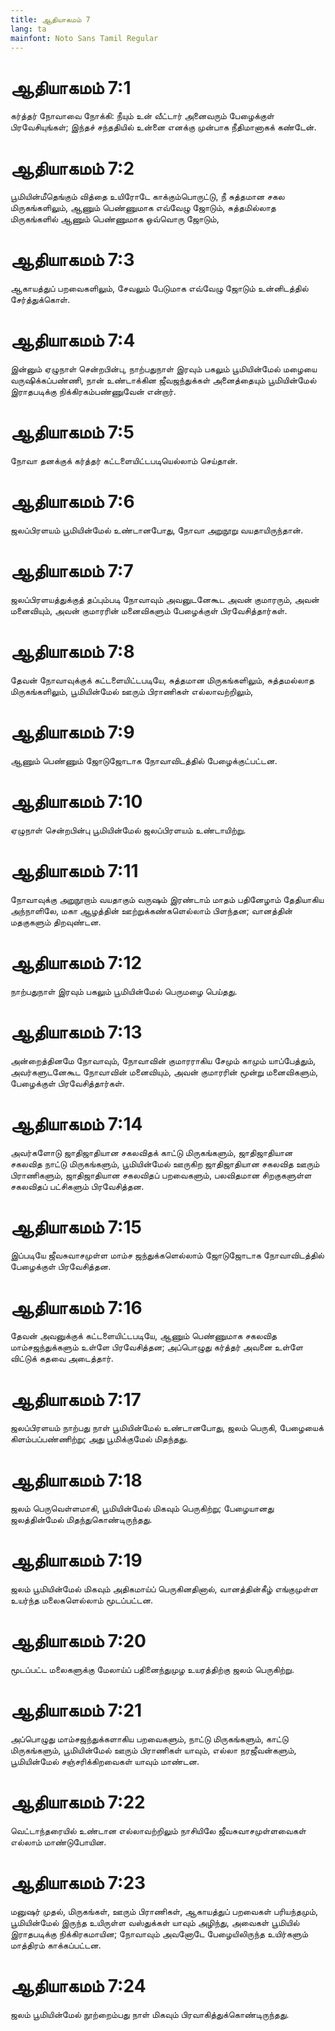 ```yaml
---
title: ஆதியாகமம் 7
lang: ta
mainfont: Noto Sans Tamil Regular
---
```


# ஆதியாகமம் 7:1

கர்த்தர் நோவாவை நோக்கி: நீயும் உன் வீட்டார் அனைவரும் பேழைக்குள் பிரவேசியுங்கள்; இந்தச் சந்ததியில் உன்னை எனக்கு முன்பாக நீதிமானாகக் கண்டேன்.

# ஆதியாகமம் 7:2

பூமியின்மீதெங்கும் வித்தை உயிரோடே காக்கும்பொருட்டு, நீ சுத்தமான சகல மிருகங்களிலும், ஆணும் பெண்ணுமாக எவ்வேழு ஜோடும், சுத்தமில்லாத மிருகங்களில் ஆணும் பெண்ணுமாக ஒவ்வொரு ஜோடும்,

# ஆதியாகமம் 7:3

ஆகாயத்துப் பறவைகளிலும், சேவலும் பேடுமாக எவ்வேழு ஜோடும் உன்னிடத்தில் சேர்த்துக்கொள்.

# ஆதியாகமம் 7:4

இன்னும் ஏழுநாள் சென்றபின்பு, நாற்பதுநாள் இரவும் பகலும் பூமியின்மேல் மழையை வருஷிக்கப்பண்ணி, நான் உண்டாக்கின ஜீவஜந்துக்கள் அனைத்தையும் பூமியின்மேல் இராதபடிக்கு நிக்கிரகம்பண்ணுவேன் என்றார்.

# ஆதியாகமம் 7:5

நோவா தனக்குக் கர்த்தர் கட்டளையிட்டபடியெல்லாம் செய்தான்.

# ஆதியாகமம் 7:6

ஜலப்பிரளயம் பூமியின்மேல் உண்டானபோது, நோவா அறுநூறு வயதாயிருந்தான்.

# ஆதியாகமம் 7:7

ஜலப்பிரளயத்துக்குத் தப்பும்படி நோவாவும் அவனுடனேகூட அவன் குமாரரும், அவன் மனைவியும், அவன் குமாரரின் மனைவிகளும் பேழைக்குள் பிரவேசித்தார்கள்.

# ஆதியாகமம் 7:8

தேவன் நோவாவுக்குக் கட்டளையிட்டபடியே, சுத்தமான மிருகங்களிலும், சுத்தமல்லாத மிருகங்களிலும், பூமியின்மேல் ஊரும் பிராணிகள் எல்லாவற்றிலும்,

# ஆதியாகமம் 7:9

ஆணும் பெண்ணும் ஜோடுஜோடாக நோவாவிடத்தில் பேழைக்குட்பட்டன.

# ஆதியாகமம் 7:10

ஏழுநாள் சென்றபின்பு பூமியின்மேல் ஜலப்பிரளயம் உண்டாயிற்று.

# ஆதியாகமம் 7:11

நோவாவுக்கு அறுநூறாம் வயதாகும் வருஷம் இரண்டாம் மாதம் பதினேழாம் தேதியாகிய அந்நாளிலே, மகா ஆழத்தின் ஊற்றுக்கண்களெல்லாம் பிளந்தன; வானத்தின் மதகுகளும் திறவுண்டன.

# ஆதியாகமம் 7:12

நாற்பதுநாள் இரவும் பகலும் பூமியின்மேல் பெருமழை பெய்தது.

# ஆதியாகமம் 7:13

அன்றைத்தினமே நோவாவும், நோவாவின் குமாரராகிய சேமும் காமும் யாப்பேத்தும், அவர்களுடனேகூட நோவாவின் மனைவியும், அவன் குமாரரின் மூன்று மனைவிகளும், பேழைக்குள் பிரவேசித்தார்கள்.

# ஆதியாகமம் 7:14

அவர்களோடு ஜாதிஜாதியான சகலவிதக் காட்டு மிருகங்களும், ஜாதிஜாதியான சகலவித நாட்டு மிருகங்களும், பூமியின்மேல் ஊருகிற ஜாதிஜாதியான சகலவித ஊரும் பிராணிகளும், ஜாதிஜாதியான சகலவிதப் பறவைகளும், பலவிதமான சிறகுகளுள்ள சகலவிதப் பட்சிகளும் பிரவேசித்தன.

# ஆதியாகமம் 7:15

இப்படியே ஜீவசுவாசமுள்ள மாம்ச ஜந்துக்களெல்லாம் ஜோடுஜோடாக நோவாவிடத்தில் பேழைக்குள் பிரவேசித்தன.

# ஆதியாகமம் 7:16

தேவன் அவனுக்குக் கட்டளையிட்டபடியே, ஆணும் பெண்ணுமாக சகலவித மாம்சஜந்துக்களும் உள்ளே பிரவேசித்தன; அப்பொழுது கர்த்தர் அவனை உள்ளே விட்டுக் கதவை அடைத்தார்.

# ஆதியாகமம் 7:17

ஜலப்பிரளயம் நாற்பது நாள் பூமியின்மேல் உண்டானபோது, ஜலம் பெருகி, பேழையைக் கிளம்பப்பண்ணிற்று; அது பூமிக்குமேல் மிதந்தது.

# ஆதியாகமம் 7:18

ஜலம் பெருவெள்ளமாகி, பூமியின்மேல் மிகவும் பெருகிற்று; பேழையானது ஜலத்தின்மேல் மிதந்துகொண்டிருந்தது.

# ஆதியாகமம் 7:19

ஜலம் பூமியின்மேல் மிகவும் அதிகமாய்ப் பெருகினதினால், வானத்தின்கீழ் எங்குமுள்ள உயர்ந்த மலைகளெல்லாம் மூடப்பட்டன.

# ஆதியாகமம் 7:20

மூடப்பட்ட மலைகளுக்கு மேலாய்ப் பதினைந்துமுழ உயரத்திற்கு ஜலம் பெருகிற்று.

# ஆதியாகமம் 7:21

அப்பொழுது மாம்சஜந்துக்களாகிய பறவைகளும், நாட்டு மிருகங்களும், காட்டு மிருகங்களும், பூமியின்மேல் ஊரும் பிராணிகள் யாவும், எல்லா நரஜீவன்களும், பூமியின்மேல் சஞ்சரிக்கிறவைகள் யாவும் மாண்டன.

# ஆதியாகமம் 7:22

வெட்டாந்தரையில் உண்டான எல்லாவற்றிலும் நாசியிலே ஜீவசுவாசமுள்ளவைகள் எல்லாம் மாண்டுபோயின.

# ஆதியாகமம் 7:23

மனுஷர் முதல், மிருகங்கள், ஊரும் பிராணிகள், ஆகாயத்துப் பறவைகள் பரியந்தமும், பூமியின்மேல் இருந்த உயிருள்ள வஸ்துக்கள் யாவும் அழிந்து, அவைகள் பூமியில் இராதபடிக்கு நிக்கிரகமாயின; நோவாவும் அவனோடே பேழையிலிருந்த உயிர்களும் மாத்திரம் காக்கப்பட்டன.

# ஆதியாகமம் 7:24

ஜலம் பூமியின்மேல் நூற்றைம்பது நாள் மிகவும் பிரவாகித்துக்கொண்டிருந்தது.

